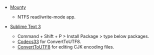 
- [Mounty](http://www.enjoygineering.com/mounty/)
  - NTFS read/write-mode app.

- [Sublime Text 3]()
  - Command + Shift + P > Install Package > type below packages.
  - [Codecs33](https://github.com/seanliang/Codecs33/tree/osx) for ConvertToUTF8.
  - [ConvertToUTF8](https://github.com/seanliang/ConvertToUTF8) for editing CJK encoding files.

